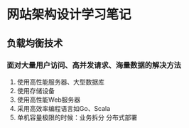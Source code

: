 # 网站架构设计学习笔记

## 负载均衡技术

### 面对大量用户访问、高并发请求、海量数据的解决方法
1. 使用高性能服务器、大型数据库
2. 使用存储设备
3. 使用高性能Web服务器
5. 采用高效率编程语言如Go、Scala
6. 单机容量极限的时候：业务拆分 分布式部署